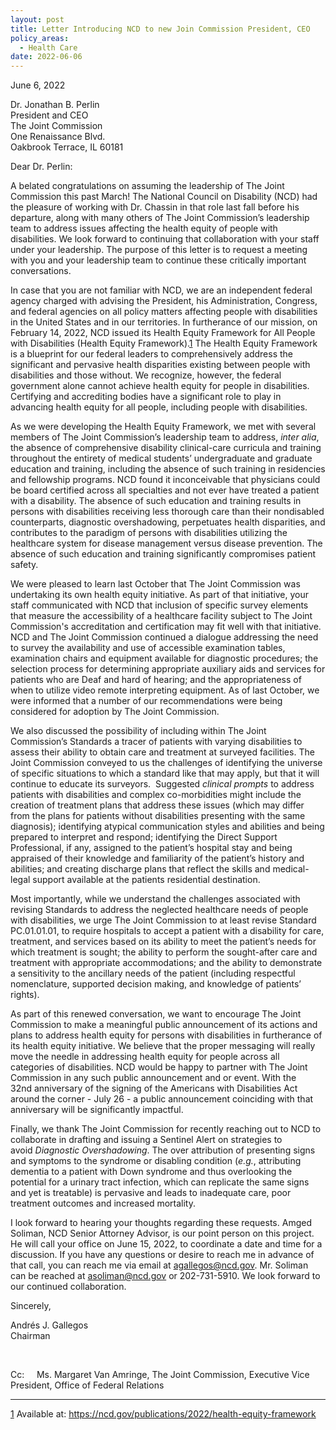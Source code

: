 ```yaml
---
layout: post
title: Letter Introducing NCD to new Join Commission President, CEO
policy_areas:
  - Health Care
date: 2022-06-06
---
```

June 6, 2022

Dr. Jonathan B. Perlin\
President and CEO\
The Joint Commission\
One Renaissance Blvd.\
Oakbrook Terrace, IL 60181

Dear Dr. Perlin:

A belated congratulations on assuming the leadership of The Joint Commission this past March! The National Council on Disability (NCD) had the pleasure of working with Dr. Chassin in that role last fall before his departure, along with many others of The Joint Commission’s leadership team to address issues affecting the health equity of people with disabilities. We look forward to continuing that collaboration with your staff under your leadership. The purpose of this letter is to request a meeting with you and your leadership team to continue these critically important conversations.

In case that you are not familiar with NCD, we are an independent federal agency charged with advising the President, his Administration, Congress, and federal agencies on all policy matters affecting people with disabilities in the United States and in our territories. In furtherance of our mission, on February 14, 2022, NCD issued its Health Equity Framework for All People with Disabilities (Health Equity Framework).[1](https://ncd.gov/publications/2022/ncd-letter-joint-commission-president-and-ceo#_ftn1) The Health Equity Framework is a blueprint for our federal leaders to comprehensively address the significant and pervasive health disparities existing between people with disabilities and those without. We recognize, however, the federal government alone cannot achieve health equity for people in disabilities. Certifying and accrediting bodies have a significant role to play in advancing health equity for all people, including people with disabilities.

As we were developing the Health Equity Framework, we met with several members of The Joint Commission’s leadership team to address, *inter alia*, the absence of comprehensive disability clinical-care curricula and training throughout the entirety of medical students’ undergraduate and graduate education and training, including the absence of such training in residencies and fellowship programs. NCD found it inconceivable that physicians could be board certified across all specialties and not ever have treated a patient with a disability. The absence of such education and training results in persons with disabilities receiving less thorough care than their nondisabled counterparts, diagnostic overshadowing, perpetuates health disparities, and contributes to the paradigm of persons with disabilities utilizing the healthcare system for disease management versus disease prevention. The absence of such education and training significantly compromises patient safety.

We were pleased to learn last October that The Joint Commission was undertaking its own health equity initiative. As part of that initiative, your staff communicated with NCD that inclusion of specific survey elements that measure the accessibility of a healthcare facility subject to The Joint Commission's accreditation and certification may fit well with that initiative. NCD and The Joint Commission continued a dialogue addressing the need to survey the availability and use of accessible examination tables, examination chairs and equipment available for diagnostic procedures; the selection process for determining appropriate auxiliary aids and services for patients who are Deaf and hard of hearing; and the appropriateness of when to utilize video remote interpreting equipment. As of last October, we were informed that a number of our recommendations were being considered for adoption by The Joint Commission.

We also discussed the possibility of including within The Joint Commission’s Standards a tracer of patients with varying disabilities to assess their ability to obtain care and treatment at surveyed facilities. The Joint Commission conveyed to us the challenges of identifying the universe of specific situations to which a standard like that may apply, but that it will continue to educate its surveyors.  Suggested *clinical prompts* to address patients with disabilities and complex co-morbidities might include the creation of treatment plans that address these issues (which may differ from the plans for patients without disabilities presenting with the same diagnosis); identifying atypical communication styles and abilities and being prepared to interpret and respond; identifying the Direct Support Professional, if any, assigned to the patient’s hospital stay and being appraised of their knowledge and familiarity of the patient’s history and abilities; and creating discharge plans that reflect the skills and medical-legal support available at the patients residential destination.

Most importantly, while we understand the challenges associated with revising Standards to address the neglected healthcare needs of people with disabilities, we urge The Joint Commission to at least revise Standard PC.01.01.01, to require hospitals to accept a patient with a disability for care, treatment, and services based on its ability to meet the patient’s needs for which treatment is sought; the ability to perform the sought-after care and treatment with appropriate accommodations; and the ability to demonstrate a sensitivity to the ancillary needs of the patient (including respectful nomenclature, supported decision making, and knowledge of patients’ rights).

As part of this renewed conversation, we want to encourage The Joint Commission to make a meaningful public announcement of its actions and plans to address health equity for persons with disabilities in furtherance of its health equity initiative. We believe that the proper messaging will really move the needle in addressing health equity for people across all categories of disabilities. NCD would be happy to partner with The Joint Commission in any such public announcement and or event. With the 32nd anniversary of the signing of the Americans with Disabilities Act around the corner - July 26 - a public announcement coinciding with that anniversary will be significantly impactful.

Finally, we thank The Joint Commission for recently reaching out to NCD to collaborate in drafting and issuing a Sentinel Alert on strategies to avoid *Diagnostic Overshadowing*. The over attribution of presenting signs and symptoms to the syndrome or disabling condition (*e.g.*, attributing dementia to a patient with Down syndrome and thus overlooking the potential for a urinary tract infection, which can replicate the same signs and yet is treatable) is pervasive and leads to inadequate care, poor treatment outcomes and increased mortality.  

I look forward to hearing your thoughts regarding these requests. Amged Soliman, NCD Senior Attorney Advisor, is our point person on this project. He will call your office on June 15, 2022, to coordinate a date and time for a discussion. If you have any questions or desire to reach me in advance of that call, you can reach me via email at [agallegos@ncd.gov](mailto:agallegos@ncd.gov). Mr. Soliman can be reached at [asoliman@ncd.gov](mailto:asoliman@ncd.gov) or 202-731-5910. We look forward to our continued collaboration.

Sincerely,

Andrés J. Gallegos\
Chairman

 

Cc:     Ms. Margaret Van Amringe, The Joint Commission, Executive Vice President, Office of Federal Relations



- - -

[1](https://ncd.gov/publications/2022/ncd-letter-joint-commission-president-and-ceo#_ftnref1) Available at: <https://ncd.gov/publications/2022/health-equity-framework>
